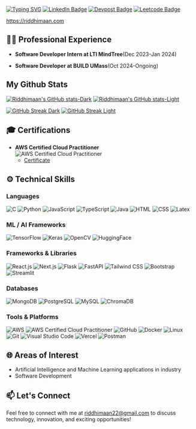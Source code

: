 [![Typing SVG](https://readme-typing-svg.demolab.com/?lines=👋+Hi!+I'm+Riddhimaan!;+software+developer;+AI/ML+enthusiast)](https://git.io/typing-svg)
[![LinkedIn Badge](https://custom-icon-badges.demolab.com/badge/LinkedIn-0A66C2?logo=linkedin-white&logoColor=fff&style=flat-square)](https://www.linkedin.com/in/riddhimaan-senapati/)
[![Devpost Badge](https://img.shields.io/badge/-Devpost-000000?style=flat-square&logo=Devpost&logoColor=white)](https://devpost.com/Riddhimaan-Senapati)
[![Leetcode Badge](https://img.shields.io/badge/-Leetcode-000000?style=flat-square&logo=Leetcode)](https://leetcode.com/u/Riddhimaan_Senapati/)

 https://riddhimaan.com
 

## 👨‍💻 Professional Experience
  
- **Software Developer Intern at LTI MindTree**(Dec 2023-Jan 2024)
  
- **Software Developer at BUILD UMass**(Oct 2024-Ongoing)

## My Github Stats
[![Riddhimaan's GitHub stats-Dark](https://github-readme-stats-drab-zeta-42.vercel.app/api?username=Riddhimaan-Senapati&show_icons=true&theme=radical#gh-dark-mode-only)](https://github.com/anuraghazra/github-readme-stats#gh-dark-mode-only)
[![Riddhimaan's GitHub stats-Light](https://github-readme-stats-drab-zeta-42.vercel.app/api?username=Riddhimaan-Senapati&show_icons=true&theme=default#gh-light-mode-only)](https://github.com/anuraghazra/github-readme-stats#gh-light-mode-only)

[![GitHub Streak Dark](https://github-readme-streak-stats-opal-kappa.vercel.app/?user=Riddhimaan-Senapati&theme=radical#gh-dark-mode-only)](https://git.io/streak-stats#gh-dark-mode-only)
[![GitHub Streak Light](https://github-readme-streak-stats-opal-kappa.vercel.app/?user=Riddhimaan-Senapati&theme=default#gh-light-mode-only)](https://git.io/streak-stats#gh-light-mode-only)


## 🎓 Certifications

- **AWS Certified Cloud Practitioner**  
  ![AWS Certified Cloud Practitioner](https://img.shields.io/badge/AWS%20Certified%20Cloud%20Practitioner-FF9900?style=flat-square&logo=amazon-web-services&logoColor=white)  
  - [Certificate](https://www.credly.com/badges/c6b05266-8415-452c-a136-78bbec3697aa/)
  
## ⚙️ Technical Skills

### Languages
![C](https://img.shields.io/badge/-C-A8B9CC?logo=c&logoColor=white&style=flat-square)
![Python](https://img.shields.io/badge/-Python-3776AB?logo=python&logoColor=white&style=flat-square)
![JavaScript](https://img.shields.io/badge/-JavaScript-F7DF1E?logo=javascript&logoColor=black&style=flat-square)
![TypeScript](https://img.shields.io/badge/-TypeScript-3178C6?logo=typescript&logoColor=white&style=flat-square)
![Java](https://img.shields.io/badge/Java-ED8B00?style=for-the-badge&logo=openjdk&logoColor=black&style=flat-square)
![HTML](https://img.shields.io/badge/-HTML-E34F26?logo=html5&logoColor=white&style=flat-square)
![CSS](https://img.shields.io/badge/-CSS-1572B6?logo=css3&logoColor=white&style=flat-square)
![Latex](https://img.shields.io/badge/-Latex-008080?style=flat-square)

### ML / AI Frameworks
![TensorFlow](https://img.shields.io/badge/-TensorFlow-FF6F00?logo=tensorflow&logoColor=white&style=flat-square)
![Keras](https://img.shields.io/badge/-Keras-D00000?logo=keras&logoColor=white&style=flat-square)
![OpenCV](https://img.shields.io/badge/-OpenCV-5C3EE8?logo=opencv&logoColor=white&style=flat-square)
![HuggingFace](https://img.shields.io/badge/-HuggingFace-FFD21E?logo=huggingface&logoColor=black&style=flat-square)

### Frameworks & Libraries
![React.js](https://img.shields.io/badge/-React.js-61DAFB?logo=react&logoColor=black&style=flat-square)
![Next.js](https://img.shields.io/badge/-Next.js-000000?logo=nextdotjs&logoColor=white&style=flat-square)
![Flask](https://img.shields.io/badge/-Flask-000000?logo=flask&logoColor=white&style=flat-square)
![FastAPI](https://img.shields.io/badge/-FastAPI-009688?logo=fastapi&logoColor=white&style=flat-square)
![Tailwind CSS](https://img.shields.io/badge/-Tailwind%20CSS-38B2AC?logo=tailwind-css&logoColor=white&style=flat-square)
![Bootstrap](https://img.shields.io/badge/-Bootstrap-7952B3?logo=bootstrap&logoColor=white&style=flat-square)
![Streamlit](https://img.shields.io/badge/-Streamlit-FF4B4B?logo=streamlit&logoColor=white&style=flat-square)

### Databases
![MongoDB](https://img.shields.io/badge/-MongoDB-47A248?logo=mongodb&logoColor=white&style=flat-square)
![PostgreSQL](https://img.shields.io/badge/-PostgreSQL-336791?logo=postgresql&logoColor=white&style=flat-square)
![MySQL](https://img.shields.io/badge/-MySQL-4479A1?logo=mysql&logoColor=white&style=flat-square)
![ChromaDB](https://img.shields.io/badge/-ChromaDB-525252?style=flat-square)

### Tools & Platforms
![AWS](https://img.shields.io/badge/AWS-%23FF9900.svg?logo=amazon-web-services&logoColor=white)
![AWS Certified Cloud Practitioner](https://img.shields.io/badge/AWS%20Certified%20Cloud%20Practitioner-FF9900?style=flat-square&logo=amazon-web-services&logoColor=white)
![GitHub](https://img.shields.io/badge/-GitHub-181717?logo=github&logoColor=white&style=flat-square)
![Docker](https://img.shields.io/badge/-Docker-2496ED?logo=docker&logoColor=white&style=flat-square)
![Linux](https://img.shields.io/badge/-Linux-FCC624?logo=linux&logoColor=black&style=flat-square)
![Git](https://img.shields.io/badge/-Git-F05032?logo=git&logoColor=white&style=flat-square)
![Visual Studio Code](https://custom-icon-badges.demolab.com/badge/Visual%20Studio%20Code-0078d7.svg?logo=vsc&logoColor=white&style=flat-square)
![Vercel](https://img.shields.io/badge/-Vercel-000000?logo=vercel&logoColor=white&style=flat-square)
![Postman](https://img.shields.io/badge/-Postman-FF6C37?logo=postman&logoColor=white&style=flat-square)


## 🌐 Areas of Interest

- Artificial Intelligence and Machine Learning applications in industry
- Software Development



## 📫 Let's Connect

Feel free to connect with me at [riddhimaan22@gmail.com](mailto:riddhimaan22@gmail.com) to discuss technology, innovation, and exciting opportunities!



<!--
**Riddhimaan-Senapati/Riddhimaan-Senapati** is a ✨ _special_ ✨ repository because its `README.md` (this file) appears on your GitHub profile.

Here are some ideas to get you started:

- 🔭 I’m currently working on ...
- 🌱 I’m currently learning ...
- 👯 I’m looking to collaborate on ...
- 🤔 I’m looking for help with ...
- 💬 Ask me about ...
- 📫 How to reach me: ...
- 😄 Pronouns: ...
- ⚡ Fun fact: ...
-->

